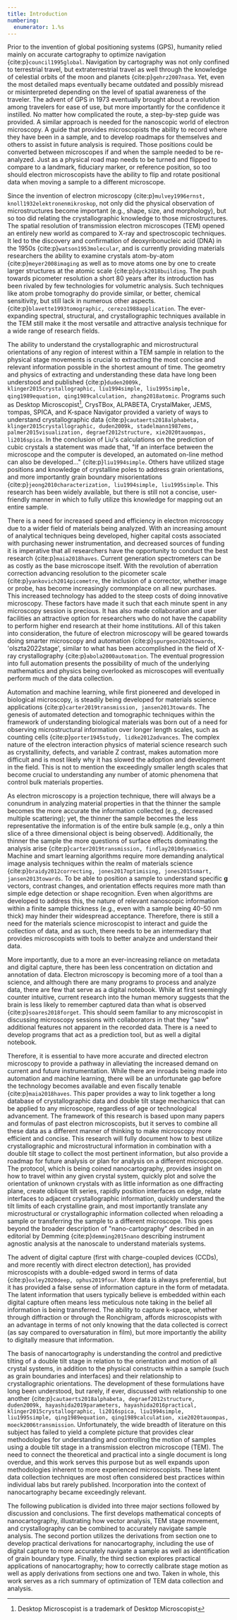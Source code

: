 ```yaml
---
title: Introduction
numbering:
  enumerator: 1.%s
---
```


Prior to the invention of global positioning systems (GPS), humanity relied mainly on accurate cartography to optimize navigation {cite:p}`council1995global`. Navigation by cartography was not only confined to terrestrial
travel, but extraterrestrial travel as well through the knowledge of
celestial orbits of the moon and planets {cite:p}`gehrz2007nasa`. Yet, even the most detailed maps eventually became outdated and possibly misread or misinterpreted depending on the level of spatial awareness of the
traveler. The advent of GPS in 1973 eventually brought about a
revolution among travelers for ease of use, but more importantly for the
confidence it instilled.  No matter how complicated the route, a
step-by-step guide was provided. A similar approach is needed for the
nanoscopic world of electron microscopy. A guide that provides
microscopists the ability to record where they have been in a sample,
and to develop roadmaps for themselves and others to assist in future
analysis is required. Those positions could be converted between microscopes if and
when the sample needed to be re-analyzed. Just as a physical road map
needs to be turned and flipped to compare to a landmark, fiduciary marker,
or reference position, so too should electron microscopists have the
ability to flip and rotate positional data when moving a sample to a
different microscope.

Since the invention of electron microscopy {cite:p}`mulvey1996ernst, knoll1932elektronenmikroskop`, not only did the physical observation of microstructures
become important (e.g., shape, size, and morphology), but so too did
relating the crystallographic knowledge to those microstructures. The
spatial resolution of transmission electron microscopes (TEM) opened an
entirely new world as compared to X-ray and spectroscopic techniques. It
led to the discovery and confirmation of deoxyribonucleic acid (DNA) in
the 1950s {cite:p}`watson1953molecular`, and is currently providing materials
researchers the ability to examine crystals atom-by-atom {cite:p}`meyer2008imaging` as well as to move atoms one by one to create larger structures at
the atomic scale {cite:p}`dyck2018building`. The push towards picometer
resolution a short 80 years after its introduction has been rivaled by
few technologies for volumetric analysis.  Such techniques like atom probe tomography do provide similar, or better, chemical sensitivity, but still lack in numerous other aspects.
{cite:p}`blavette1993tomographic, cerezo1988application`. The ever-expanding
spectral, structural, and crystallographic techniques available in the
TEM still make it the most versatile and attractive analysis technique
for a wide range of research fields.

The ability to understand the crystallographic and microstructural
orientations of any region of interest within a TEM sample in relation
to the physical stage movements is crucial to extracting the most
concise and relevant information possible in the shortest amount of
time. The geometry and physics of extracting and understanding these
data have long been understood and published {cite:p}`duden2009k, klinger2015crystallographic, liu1994simple, liu1995simple, qing1989equation, qing1989calculation, zhang2018atomic`. Programs such as Desktop Microscopist[^1],
CrysTBox, ALPABETA, CrystalMaker, JEMS, τompas, SPICA, and K-space
Navigator provided a variety of ways to understand crystallographic data
{cite:p}`cautaerts2018alphabeta, klinger2015crystallographic, duden2009k, stadelmann1987ems, palmer2015visualization, degraef2012structure, xie2020tauompas, li2016spica`. In the conclusion of Liu's calculations on the
prediction of cubic crystals a statement was made that, "If an interface
between the microscope and the computer is developed, an automated
on-line method can also be developed..." {cite:p}`liu1994simple`. Others have
utilized stage positions and knowledge of crystalline poles to address
grain orientations, and more importantly grain boundary misorientations
{cite:p}`jeong2010characterization, liu1994simple, liu1995simple`. This research has been
widely available, but there is still not a concise, user-friendly manner
in which to fully utilize this knowledge for mapping out an entire
sample.

[^1]: Desktop Microscopist is a trademark of Desktop Microscopist

There is a need for increased speed and efficiency in electron
microscopy due to a wider field of materials being analyzed.  With an
increasing amount of analytical techniques being developed, higher
capital costs associated with purchasing newer instrumentation, and
decreased sources of funding it is imperative that all researchers have the opportunity to conduct the best research {cite:p}`maia2018haves`. Current generation
spectrometers can be as costly as the base microscope itself. With the
revolution of aberration correction advancing resolution to the
picometer scale {cite:p}`yankovich2014picometre`, the inclusion of a corrector,
whether image or probe, has become increasingly commonplace on all new
purchases. This increased technology has added to the steep costs of
doing innovative microscopy. These factors have made it such that each
minute spent in any microscopy session is precious. It has also made
collaboration and user facilities an attractive option for researchers
who do not have the capability to perform higher end research at their
home institutions. All of this taken into consideration, the future of
electron microscopy will be geared towards doing smarter microscopy and
automation {cite:p}`spurgeon2020towards`, 'olszta2022stage', similar to what has been
accomplished in the field of X-ray crystallography {cite:p}`abola2000automation`.
The eventual progression into full automation presents the possibility
of much of the underlying mathematics and physics being overlooked as
microscopes will eventually perform much of the data collection.

Automation and machine learning, while first pioneered and developed in
biological microscopy, is steadily being developed for materials science
applications {cite:p}`carter2019transmission, jansen2013towards`. The
genesis of automated detection and tomographic techniques within the
framework of understanding biological materials was born out of a need
for observing microstructural information over longer length scales,
such as counting cells {cite:p}`porter1945study, lidke2012advances`. The
complex nature of the electron interaction physics of material science
research such as crystallinity, defects, and variable Z contrast, makes
automation more difficult and is most likely why it has slowed the adoption
and development in the field. This is not to mention the exceedingly
smaller length scales that become crucial to understanding any number of
atomic phenomena that control bulk materials properties.

As electron microscopy is a projection technique, there will always be a
conundrum in analyzing material properties in that the thinner the
sample becomes the more accurate the information collected (e.g.,
decreased multiple scattering); yet, the thinner the sample becomes the
less representative the information is of the entire bulk sample (e.g.,
only a thin slice of a three dimensional object is being observed).
Additionally, the thinner the sample the more questions of surface
effects dominating the analysis arise {cite:p}`carter2019transmission, findlay2010dynamics`. Machine and smart learning algorithms require
more demanding analytical image analysis techniques within the realm of
materials science {cite:p}`braidy2012correcting, jones2017optimising, jones2015smart, jansen2013towards`. To be able to position a sample to
understand specific **g** vectors, contrast changes, and orientation
effects requires more math than simple edge detection or shape
recognition. Even when algorithms are developed to address this, the
nature of relevant nanoscopic information within a finite sample
thickness (e.g., even with a sample being 40-50 nm thick) may hinder
their widespread acceptance. Therefore, there is still a need for the
materials science microscopist to interact and guide the collection of
data, and as such, there needs to be an intermediary that provides
microscopists with tools to better analyze and understand their data.

More importantly, due to a more an ever-increasing reliance on metadata
and digital capture, there has been less concentration on dictation and
annotation of data. Electron microscopy is becoming more of a tool than
a science, and although there are many programs to process and analyze
data, there are few that serve as a digital notebook. While at first
seemingly counter intuitive, current research into the human memory
suggests that the brain is less likely to remember captured data than
what is observed {cite:p}`soares2018forget`. This should seem familiar to
any microscopist in discussing microscopy sessions with collaborators in
that they "saw" additional features not apparent in the recorded data.
There is a need to develop programs that act as a prediction tool, but
as well a digital notebook.

Therefore, it is essential to have more accurate and directed electron
microscopy to provide a pathway in alleviating the increased demand on
current and future instrumentation. While there are inroads being made
into automation and machine learning, there will be an unfortunate gap
before the technology becomes available and even fiscally tenable {cite:p}`maia2018haves`. This paper provides a way to link together a long
database of crystallographic data and double tilt stage mechanics that
can be applied to any microscope, regardless of age or technological
advancement. The framework of this research is based upon many papers
and formulas of past electron microscopists, but it serves to combine
all these data as a different manner of thinking to make microscopy more
efficient and concise. This research will fully document how to best
utilize crystallographic and microstructural information in combination
with a double tilt stage to collect the most pertinent information, but
also provide a roadmap for future analysis or plan for analysis on a
different microscope. The protocol, which is being coined
nanocartography, provides insight on how to travel within any given
crystal system, quickly plot and solve the orientation of unknown
crystals with as little information as one diffracting plane, create
oblique tilt series, rapidly position interfaces on edge, relate
interfaces to adjacent crystallographic information, quickly understand
the tilt limits of each crystalline grain, and most importantly
translate any microstructural or crystallographic information collected
when reloading a sample or transferring the sample to a different
microscope. This goes beyond the broader description of
"nano-cartography" described in an editorial by Demming {cite:p}`demming2015nano`
describing instrument agnostic analysis at the nanoscale to understand
materials systems.

The advent of digital capture (first with charge-coupled devices (CCDs),
and more recently with direct electron detection), has provided
microscopists with a double-edged sword in terms of data {cite:p}`oxley2020deep, ophus2019four`. More data is always preferential, but it has
provided a false sense of information capture in the form of metadata.
The latent information that users typically believe is embedded within
each digital capture often means less meticulous note taking in the
belief all information is being transferred. The ability to capture
k-space, whether through diffraction or through the Ronchigram, affords
microscopists with an advantage in terms of not only knowing that the
data collected is correct (as say compared to oversaturation in film),
but more importantly the ability to digitally measure that information.

The basis of nanocartography is understanding the control and predictive
tilting of a double tilt stage in relation to the orientation and motion
of all crystal systems, in addition to the physical constructs within a
sample (such as grain boundaries and interfaces) and their relationship
to crystallographic orientations. The development of these formulations
have long been understood, but rarely, if ever, discussed with
relationship to one another {cite:p}`cautaerts2018alphabeta, degraef2012structure, duden2009k, hayashida2019parameters, hayashida2016practical, klinger2015crystallographic, li2016spica, liu1994simple, liu1995simple, qing1989equation, qing1989calculation, xie2020tauompas, moeck2006transmission`. Unfortunately, the wide breadth of literature on this subject has
failed to yield a complete picture that provides clear methodologies for
understanding and controlling the motion of samples using a double tilt
stage in a transmission electron microscope (TEM). The need to connect
the theoretical and practical into a single document is long overdue,
and this work serves this purpose but as well expands upon methodologies
inherent to more experienced microscopists. These latent data collection
techniques are most often considered best practices within individual
labs but rarely published. Incorporation into the context of
nanocartography became exceedingly relevant.

The following publication is divided into three major sections followed
by discussion and conclusions. The first develops mathematical concepts
of nanocartography, illustrating how vector analysis, TEM stage
movement, and crystallography can be combined to accurately navigate
sample analysis. The second portion utilizes the derivations from
section one to develop practical derivations for nanocartography,
including the use of digital capture to more accurately navigate a
sample as well as identification of grain boundary type. Finally, the
third section explores practical applications of nanocartography; how to
correctly calibrate stage motion as well as apply derivations from
sections one and two. Taken in whole, this work serves as a rich
summary of optimization of TEM data collection and analysis.
